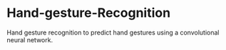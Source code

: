 # Hand-gesture-Recognition
Hand gesture recognition to predict hand gestures using a convolutional neural network.
